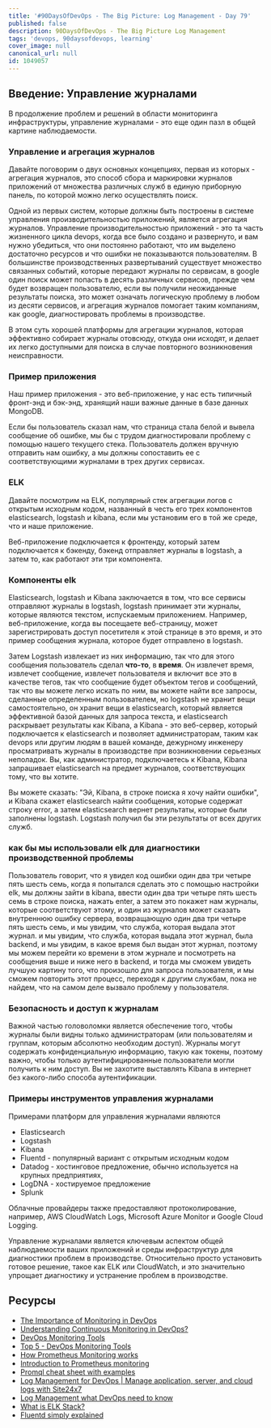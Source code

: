 ```yaml
---
title: '#90DaysOfDevOps - The Big Picture: Log Management - Day 79'
published: false
description: 90DaysOfDevOps - The Big Picture Log Management
tags: 'devops, 90daysofdevops, learning'
cover_image: null
canonical_url: null
id: 1049057
---
```

## Введение: Управление журналами

В продолжение проблем и решений в области мониторинга инфраструктуры, управление журналами - это еще один пазл в общей картине наблюдаемости. 

### Управление и агрегация журналов 

Давайте поговорим о двух основных концепциях, первая из которых - агрегация журналов, это способ сбора и маркировки журналов приложений от множества различных служб в единую приборную панель, по которой можно легко осуществлять поиск. 

Одной из первых систем, которые должны быть построены в системе управления производительностью приложений, является агрегация журналов. Управление производительностью приложений - это та часть жизненного цикла devops, когда все было создано и развернуто, и вам нужно убедиться, что они постоянно работают, что им выделено достаточно ресурсов и что ошибки не показываются пользователям. В большинстве производственных развертываний существует множество связанных событий, которые передают журналы по сервисам, в google один поиск может попасть в десять различных сервисов, прежде чем будет возвращен пользователю, если вы получили неожиданные результаты поиска, это может означать логическую проблему в любом из десяти сервисов, и агрегация журналов помогает таким компаниям, как google, диагностировать проблемы в производстве. 

В этом суть хорошей платформы для агрегации журналов, которая эффективно собирает журналы отовсюду, откуда они исходят, и делает их легко доступными для поиска в случае повторного возникновения неисправности. 

### Пример приложения 

Наш пример приложения - это веб-приложение, у нас есть типичный фронт-энд и бэк-энд, хранящий наши важные данные в базе данных MongoDB. 

Если бы пользователь сказал нам, что страница стала белой и вывела сообщение об ошибке, мы бы с трудом диагностировали проблему с помощью нашего текущего стека. Пользователь должен вручную отправить нам ошибку, а мы должны сопоставить ее с соответствующими журналами в трех других сервисах. 

### ELK 

Давайте посмотрим на ELK, популярный стек агрегации логов с открытым исходным кодом, названный в честь его трех компонентов elasticsearch, logstash и kibana, если мы установим его в той же среде, что и наше приложение. 

Веб-приложение подключается к фронтенду, который затем подключается к бэкенду, бэкенд отправляет журналы в logstash, а затем то, как работают эти три компонента. 

### Компоненты elk 

Elasticsearch, logstash и Kibana заключается в том, что все сервисы отправляют журналы в logstash, logstash принимает эти журналы, которые являются текстом, испускаемым приложением. Например, веб-приложение, когда вы посещаете веб-страницу, может зарегистрировать доступ посетителя к этой странице в это время, и это пример сообщения журнала, которое будет отправлено в logstash.

Затем Logstash извлекает из них информацию, так что для этого сообщения пользователь сделал **что-то**, в **время**. Он извлечет время, извлечет сообщение, извлечет пользователя и включит все это в качестве тегов, так что сообщение будет объектом тегов и сообщений, так что вы можете легко искать по ним, вы можете найти все запросы, сделанные определенным пользователем, но logstash не хранит вещи самостоятельно, он хранит вещи в elasticsearch, который является эффективной базой данных для запроса текста, и elasticsearch раскрывает результаты как Kibana, а Kibana - это веб-сервер, который подключается к elasticsearch и позволяет администраторам, таким как devops или другим людям в вашей команде, дежурному инженеру просматривать журналы в производстве при возникновении серьезных неполадок. Вы, как администратор, подключаетесь к Kibana, Kibana запрашивает elasticsearch на предмет журналов, соответствующих тому, что вы хотите. 

Вы можете сказать: "Эй, Kibana, в строке поиска я хочу найти ошибки", и Kibana скажет elasticsearch найти сообщения, которые содержат строку error, а затем elasticsearch вернет результаты, которые были заполнены logstash. Logstash получил бы эти результаты от всех других служб.

### как бы мы использовали elk для диагностики производственной проблемы

Пользователь говорит, что я увидел код ошибки один два три четыре пять шесть семь, когда я попытался сделать это с помощью настройки elk, мы должны зайти в kibana, ввести один два три четыре пять шесть семь в строке поиска, нажать enter, а затем это покажет нам журналы, которые соответствуют этому, и один из журналов может сказать внутреннюю ошибку сервера, возвращающую один два три четыре пять шесть семь, и мы увидим, что служба, которая выдала этот журнал. и мы увидим, что служба, которая выдала этот журнал, была backend, и мы увидим, в какое время был выдан этот журнал, поэтому мы можем перейти ко времени в этом журнале и посмотреть на сообщения выше и ниже него в backend, и тогда мы сможем увидеть лучшую картину того, что произошло для запроса пользователя, и мы сможем повторить этот процесс, переходя к другим службам, пока не найдем, что на самом деле вызвало проблему у пользователя.

### Безопасность и доступ к журналам 

Важной частью головоломки является обеспечение того, чтобы журналы были видны только администраторам (или пользователям и группам, которым абсолютно необходим доступ). Журналы могут содержать конфиденциальную информацию, такую как токены, поэтому важно, чтобы только аутентифицированные пользователи могли получить к ним доступ. Вы не захотите выставлять Kibana в интернет без какого-либо способа аутентификации.

### Примеры инструментов управления журналами

Примерами платформ для управления журналами являются

- Elasticsearch 
- Logstash 
- Kibana 
- Fluentd - популярный вариант с открытым исходным кодом
- Datadog - хостинговое предложение, обычно используется на крупных предприятиях, 
- LogDNA - хостируемое предложение 
- Splunk 

Облачные провайдеры также предоставляют протоколирование, например, AWS CloudWatch Logs, Microsoft Azure Monitor и Google Cloud Logging. 


Управление журналами является ключевым аспектом общей наблюдаемости ваших приложений и среды инфраструктур для диагностики проблем в производстве. Относительно просто установить готовое решение, такое как ELK или CloudWatch, и это значительно упрощает диагностику и устранение проблем в производстве.

## Ресурсы 

- [The Importance of Monitoring in DevOps](https://www.devopsonline.co.uk/the-importance-of-monitoring-in-devops/)
- [Understanding Continuous Monitoring in DevOps?](https://medium.com/devopscurry/understanding-continuous-monitoring-in-devops-f6695b004e3b) 
- [DevOps Monitoring Tools](https://www.youtube.com/watch?v=Zu53QQuYqJ0) 
- [Top 5 - DevOps Monitoring Tools](https://www.youtube.com/watch?v=4t71iv_9t_4)
- [How Prometheus Monitoring works](https://www.youtube.com/watch?v=h4Sl21AKiDg) 
- [Introduction to Prometheus monitoring](https://www.youtube.com/watch?v=5o37CGlNLr8)
- [Promql cheat sheet with examples](https://www.containiq.com/post/promql-cheat-sheet-with-examples)
- [Log Management for DevOps | Manage application, server, and cloud logs with Site24x7](https://www.youtube.com/watch?v=J0csO_Shsj0)
- [Log Management what DevOps need to know](https://devops.com/log-management-what-devops-teams-need-to-know/)
- [What is ELK Stack?](https://www.youtube.com/watch?v=4X0WLg05ASw)
- [Fluentd simply explained](https://www.youtube.com/watch?v=5ofsNyHZwWE&t=14s)
